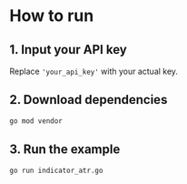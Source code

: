 # How to run

## 1. Input your API key
Replace `'your_api_key'` with your actual key.

## 2. Download dependencies
```bash
go mod vendor
```

## 3. Run the example
```bash
go run indicator_atr.go
```
